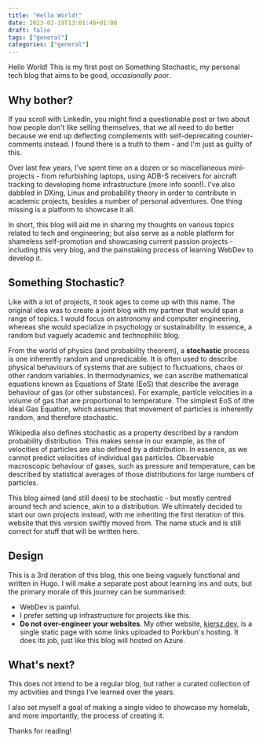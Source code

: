 ```yaml
---
title: "Hello World!"
date: 2023-02-19T13:01:46+01:00
draft: false
tags: ["general"]
categories: ["general"]
---
```


Hello World! This is my first post on Something Stochastic, my personal tech blog that aims to be good, _occasionally poor_.

## Why bother?

If you scroll with LinkedIn, you might find a questionable post or two about how people don't like selling themselves, that we all need to do better because we end up deflecting complements with self-deprecating counter-comments instead. I found there is a truth to them - and I'm just as guilty of this.

Over last few years, I've spent time on a dozen or so miscellaneous mini-projects - from refurbishing laptops, using ADB-S receivers for aircraft tracking to developing home infrastructure (more info soon!). I've also dabbled in DXing, Linux and probability theory in order to contribute in academic projects, besides a number of personal adventures. One thing missing is a platform to showcase it all.

In short, this blog will aid me in sharing my thoughts on various topics related to tech and engineering; but also serve as a noble platform for shameless self-promotion and showcasing current passion projects - including this very blog, and the painstaking process of learning WebDev to develop it.

## Something Stochastic?

Like with a lot of projects, it took ages to come up with this name. The original idea was to create a joint blog with my partner that would span a range of topics. I would focus on astronomy and computer engineering, whereas she would specialize in psychology or sustainability. In essence, a random but vaguely academic and technophilic blog.

From the world of physics (and probability theorem), a **stochastic** process is one inherently random and unpredicable. It is often used to describe physical behaviours of systems that are subject to fluctuations, chaos or other random variables. In thermodynamics, we can ascribe mathematical equations known as Equations of State (EoS) that describe the average behaviour of gas (or other substances). For example, particle velocities in a volume of gas that are proportional to temperature. The simplest EoS of ithe Ideal Gas Equation, which assumes that movement of particles is inherently random, and therefore stochastic.

Wikipedia also defines stochastic as a property described by a random probability distribution. This makes sense in our example, as the of velocities of particles are also defined by a distribution. In essence, as we cannot predict velocities of individual gas particles. Observable macroscopic behaviour of gases, such as pressure and temperature, can be described by statistical averages of those distributions for large numbers of particles.

This blog aimed (and still does) to be stochastic - but mostly centred around tech and science, akin to a distribution. We ultimately decided to start our own projects instead, with me inheriting the first iteration of this website that this version swiftly moved from. The name stuck and is still correct for stuff that will be written here.

## Design

This is a 3rd iteration of this blog, this one being vaguely functional and written in Hugo. I will make a separate post about learning ins and outs, but the primary morale of this journey can be summarised: 

* WebDev is painful.
* I prefer setting up infrastructure for projects like this.
* **Do not over-engineer your websites**. My other website, [kiersz.dev](https://kiersz.dev), is a single static page with some links uploaded to Porkbun's hosting. It does its job, just like this blog will hosted on Azure.

## What's next?

This does not intend to be a regular blog, but rather a curated collection of my activities and things I've learned over the years. 

I also set myself a goal of making a single video to showcase my homelab, and more importantly, the process of creating it.

Thanks for reading!